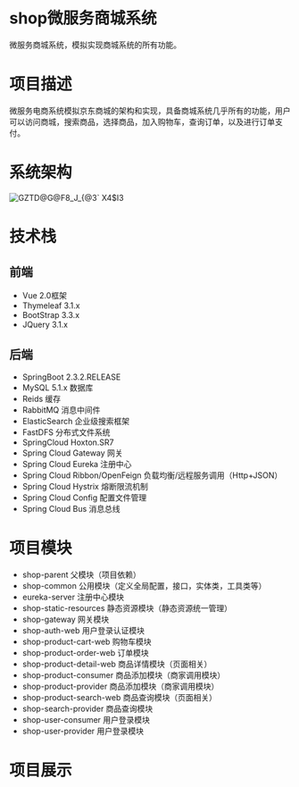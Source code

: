 # shop微服务商城系统
微服务商城系统，模拟实现商城系统的所有功能。

# 项目描述
微服务电商系统模拟京东商城的架构和实现，具备商城系统几乎所有的功能，用户可以访问商城，搜索商品，选择商品，加入购物车，查询订单，以及进行订单支付。

# 系统架构
![GZTD@G@F8_J_{@3` X4$I3](https://github.com/xiaoma005200/shop/assets/102530019/785bbfa8-5fe5-4ddb-8209-e2e3932458d7)



# 技术栈
## 前端
* Vue 2.0框架
* Thymeleaf 3.1.x
* BootStrap 3.3.x
* JQuery 3.1.x

## 后端
* SpringBoot 2.3.2.RELEASE
* MySQL 5.1.x 数据库
* Reids 缓存
* RabbitMQ 消息中间件
* ElasticSearch 企业级搜索框架
* FastDFS 分布式文件系统
* SpringCloud Hoxton.SR7
* Spring Cloud Gateway 网关
* Spring Cloud Eureka 注册中心
* Spring Cloud Ribbon/OpenFeign 负载均衡/远程服务调用（Http+JSON）
* Spring Cloud Hystrix 熔断限流机制
* Spring Cloud Config 配置文件管理
* Spring Cloud Bus 消息总线

# 项目模块
* shop-parent 父模块（项目依赖）
* shop-common 公用模块（定义全局配置，接口，实体类，工具类等）
* eureka-server 注册中心模块
* shop-static-resources 静态资源模块（静态资源统一管理）
* shop-gateway 网关模块
* shop-auth-web 用户登录认证模块
* shop-product-cart-web 购物车模块
* shop-product-order-web 订单模块
* shop-product-detail-web 商品详情模块（页面相关）
* shop-product-consumer 商品添加模块（商家调用模块）
* shop-product-provider 商品添加模块（商家调用模块）
* shop-product-search-web 商品查询模块（页面相关）
* shop-search-provider 商品查询模块
* shop-user-consumer 用户登录模块
* shop-user-provider 用户登录模块

# 项目展示









